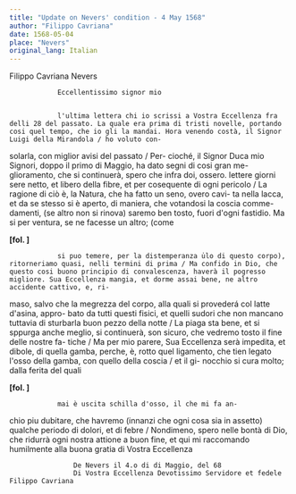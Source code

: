 ```yaml
---
title: "Update on Nevers' condition - 4 May 1568"
author: "Filippo Cavriana"
date: 1568-05-04
place: "Nevers"
original_lang: Italian
---
```


Filippo Cavriana
Nevers



        
            
                Eccellentissimo signor mio


                l'ultima lettera chi io scrissi a Vostra Eccellenza fra delli 28 del passato. La quale era prima di tristi novelle, portando cosi quel tempo, che io gli la mandai. Hora venendo costà, il Signor Luigi della Mirandola / ho voluto con-
solarla, con miglior avisi del passato / Per-
cioché, il Signor Duca mio Signori, doppo il primo di Maggio, ha dato segni di cosi gran me-
glioramento, che si continuerà, spero che infra doi, ossero. lettere giorni sere netto, et libero della fibre, et per cosequente di ogni pericolo / La ragione di ciò è, la Natura, che ha fatto un seno, overo cavi-
ta nella lacca, et da se stesso si è aperto, di maniera, che votandosi la coscia comme-
damenti, (se altro non si rinova) saremo ben tosto, fuori d'ogni fastidio. Ma si per ventura, se ne facesse un altro; (come


                
**[fol. ]**


                si puo temere, per la distemperanza u̍lo di questo corpo), ritorneriamo quasi, nelli termini di prima / Ma confido in Dio, che questo cosi buono principio di convalescenza, haverà il pogresso migliore. Sua Eccellenza mangia, et dorme assai bene, ne altro accidente cattivo, e, ri-
maso, salvo che la megrezza del corpo, alla quali si provederá col latte d'asina, appro-
bato da tutti questi fisici, et quelli sudori che non mancano tuttavia di sturbarla buon pezzo della notte / La piaga sta bene, et si sppurga anche meglio, si continuerà, son sicuro, che vedremo tosto il fine delle nostre fa-
tiche / Ma per mio parere, Sua Eccellenza serà impedita, et dibole, di quella gamba, perche, è, rotto quel ligamento, che tien legato l'osso della gamba, con quello della coscia / et il gi-
nocchio si cura molto; dalla ferita del quali


                
**[fol. ]**


                mai è uscita schilla d'osso, il che mi fa an-
chio piu dubitare, che havremo (innanzi che ogni cosa sia in assetto) qualche periodo di dolori, et di febre / Nondimeno, spero nelle bontà di Dio, che ridurrà ogni nostra attione a buon fine, et qui mi raccomando humilmente alla buona gratia di Vostra Eccellenza


                
                    De Nevers il 4.o di di Maggio, del 68
                    Di Vostra Eccellenza Devotissimo Servidore et fedele Filippo Cavriana
                


            
        
    
